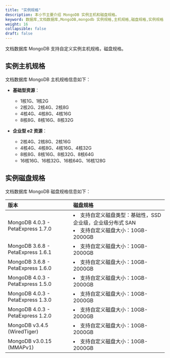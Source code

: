 ```yaml
---
title: "实例规格"
description: 本小节主要介绍 MongoDB 实例主机和磁盘规格。 
keyword: 数据库,文档数据库,MongoDB,mongodb 实例规格,主机规格,磁盘规格,实例规格
weight: 16
collapsible: false
draft: false
---
```


文档数据库 MongoDB 支持自定义实例主机规格，磁盘规格。

## 实例主机规格

文档数据库 MongoDB 主机规格信息如下：

- **基础型资源**：
  - 1核1G、1核2G
  - 2核2G、2核4G、2核8G
  - 4核4G、4核8G、4核16G
  - 8核8G、8核16G、8核32G

- **企业型 e2 资源**：
  - 2核4G、2核8G、2核16G
  - 4核4G、4核8G、4核16G、4核32G
  - 8核8G、8核16G、8核32G、8核64G
  - 16核16G、16核32G、16核64G、16核128G

## 实例磁盘规格

文档数据库 MongoDB 磁盘规格信息如下：

| <span style="display:inline-block;width:120px">版本</span> | <span style="display:inline-block;width:120px">磁盘规格</span> |
| :--------------------------------------------------------- | :----------------------------------------------------------- |
| MongoDB 4.0.3 - PetaExpress 1.7.0                            | <li>支持自定义磁盘类型：基础性，SSD企业级，企业级分布式 SAN<li>支持自定义磁盘大小：10GB-2000GB |
| MongoDB 3.6.8 - PetaExpress 1.6.1                            | <li>支持自定义磁盘大小：10GB-2000GB                          |
| MongoDB 3.6.8 - PetaExpress 1.6.0                            | <li>支持自定义磁盘大小：10GB-2000GB                          |
| MongoDB 4.0.3 - PetaExpress 1.5.0                            | <li>支持自定义磁盘大小：10GB-2000GB                          |
| MongoDB 4.0.3 - PetaExpress 1.3.0                            | <li>支持自定义磁盘大小：10GB-2000GB                          |
| MongoDB 4.0.3 - PetaExpress 1.2.0                            | <li>支持自定义磁盘大小：10GB-2000GB                          |
| MongoDB v3.4.5 (WiredTiger)                                | <li>支持自定义磁盘大小：10GB-2000GB                          |
| MongoDB v3.0.15 (MMAPv1)                                   | <li>支持自定义磁盘大小：10GB-2000GB                          |
